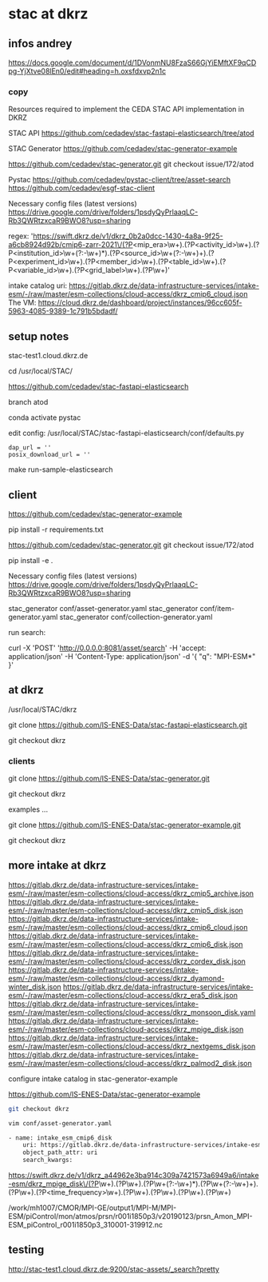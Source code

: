 # stac at dkrz

## infos andrey

https://docs.google.com/document/d/1DVonmNU8FzaS66GjYiEMftXF9qCDpg-YjXtve08lEn0/edit#heading=h.oxsfdxvp2n1c

### copy

Resources required to implement the CEDA STAC API implementation in DKRZ

STAC API
https://github.com/cedadev/stac-fastapi-elasticsearch/tree/atod

STAC Generator
https://github.com/cedadev/stac-generator-example

https://github.com/cedadev/stac-generator.git
git checkout issue/172/atod

Pystac
https://github.com/cedadev/pystac-client/tree/asset-search
https://github.com/cedadev/esgf-stac-client

Necessary config files (latest versions)
https://drive.google.com/drive/folders/1psdyQyPrlaaqLC-Rb3QWRtzxcaR9BWO8?usp=sharing

regex:  'https://swift.dkrz.de/v1/dkrz_0b2a0dcc-1430-4a8a-9f25-a6cb8924d92b/cmip6-zarr-2021\/(?P<mip_era>\w+)\.(?P<activity_id>\w+)\.(?P<institution_id>\w+(?:-\w+)*)\.(?P<source_id>\w+(?:-\w+)+)\.(?P<experiment_id>\w+)\.(?P<member_id>\w+)\.(?P<table_id>\w+)\.(?P<variable_id>\w+)\.(?P<grid_label>\w+)\.(?P<version>\w+)'


 intake catalog uri: https://gitlab.dkrz.de/data-infrastructure-services/intake-esm/-/raw/master/esm-collections/cloud-access/dkrz_cmip6_cloud.json
The VM:
https://cloud.dkrz.de/dashboard/project/instances/96cc605f-5963-4085-9389-1c791b5bdadf/


## setup notes

stac-test1.cloud.dkrz.de


cd /usr/local/STAC/

https://github.com/cedadev/stac-fastapi-elasticsearch

branch atod

conda activate pystac

edit config:
/usr/local/STAC/stac-fastapi-elasticsearch/conf/defaults.py
```
dap_url = ''
posix_download_url = ''
```

make run-sample-elasticsearch

## client 

https://github.com/cedadev/stac-generator-example

pip install -r requirements.txt

https://github.com/cedadev/stac-generator.git
git checkout issue/172/atod

pip install -e .

Necessary config files (latest versions)
https://drive.google.com/drive/folders/1psdyQyPrlaaqLC-Rb3QWRtzxcaR9BWO8?usp=sharing



stac_generator conf/asset-generator.yaml 
stac_generator conf/item-generator.yaml
stac_generator conf/collection-generator.yaml

run search:

curl -X 'POST' 'http://0.0.0.0:8081/asset/search' -H 'accept: application/json' -H 'Content-Type: application/json' -d '{
"q": "MPI-ESM*"
}'


## at dkrz

/usr/local/STAC/dkrz

git clone https://github.com/IS-ENES-Data/stac-fastapi-elasticsearch.git

git checkout dkrz


### clients

git clone https://github.com/IS-ENES-Data/stac-generator.git

git checkout dkrz

examples ...

git clone https://github.com/IS-ENES-Data/stac-generator-example.git

git checkout dkrz

## more intake at dkrz

https://gitlab.dkrz.de/data-infrastructure-services/intake-esm/-/raw/master/esm-collections/cloud-access/dkrz_cmip5_archive.json
https://gitlab.dkrz.de/data-infrastructure-services/intake-esm/-/raw/master/esm-collections/cloud-access/dkrz_cmip5_disk.json
https://gitlab.dkrz.de/data-infrastructure-services/intake-esm/-/raw/master/esm-collections/cloud-access/dkrz_cmip6_cloud.json
https://gitlab.dkrz.de/data-infrastructure-services/intake-esm/-/raw/master/esm-collections/cloud-access/dkrz_cmip6_disk.json
https://gitlab.dkrz.de/data-infrastructure-services/intake-esm/-/raw/master/esm-collections/cloud-access/dkrz_cordex_disk.json
https://gitlab.dkrz.de/data-infrastructure-services/intake-esm/-/raw/master/esm-collections/cloud-access/dkrz_dyamond-winter_disk.json
https://gitlab.dkrz.de/data-infrastructure-services/intake-esm/-/raw/master/esm-collections/cloud-access/dkrz_era5_disk.json
https://gitlab.dkrz.de/data-infrastructure-services/intake-esm/-/raw/master/esm-collections/cloud-access/dkrz_monsoon_disk.yaml
https://gitlab.dkrz.de/data-infrastructure-services/intake-esm/-/raw/master/esm-collections/cloud-access/dkrz_mpige_disk.json
https://gitlab.dkrz.de/data-infrastructure-services/intake-esm/-/raw/master/esm-collections/cloud-access/dkrz_nextgems_disk.json
https://gitlab.dkrz.de/data-infrastructure-services/intake-esm/-/raw/master/esm-collections/cloud-access/dkrz_palmod2_disk.json


configure intake catalog in stac-generator-example

https://github.com/IS-ENES-Data/stac-generator-example

```bash
git checkout dkrz

vim conf/asset-generator.yaml

- name: intake_esm_cmip6_disk
    uri: https://gitlab.dkrz.de/data-infrastructure-services/intake-esm/-/raw/master/esm-collections/cloud-access/dkrz_cmip6_disk.json
    object_path_attr: uri
    search_kwargs:
```    


https://swift.dkrz.de/v1/dkrz_a44962e3ba914c309a7421573a6949a6/intake-esm/dkrz_mpige_disk\/(?P<project>\w+)\.(?P<product>\w+)\.(?P<institute>\w+(?:-\w+)*)\.(?P<model>\w+(?:-\w+)+)\.(?P<experiment>\w+)\.(?P<time_frequency>\w+)\.(?P<realm>\w+)\.(?P<variable>\w+)\.(?P<ensemble>\w+)\.(?P<version>\w+)


/work/mh1007/CMOR/MPI-GE/output1/MPI-M/MPI-ESM/piControl/mon/atmos/prsn/r001i1850p3/v20190123/prsn_Amon_MPI-ESM_piControl_r001i1850p3_310001-319912.nc

## testing

http://stac-test1.cloud.dkrz.de:9200/stac-assets/_search?pretty